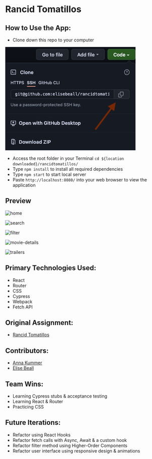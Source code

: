 # Rancid Tomatillos


## How to Use the App:

- Clone down this repo to your computer


![Screenshot of clone & copy buttons](https://github.com/elisebeall/rancidtomatillos/blob/main/src/assets/clone.png)
- Access the root folder in your Terminal
`cd ${location downloaded}/rancidtomatillos/`
- Type `npm install` to install all required dependencies
- Type `npm start` to start local server  
- Paste `http://localhost:8080/` into your web browser to view the application


## Preview


![home](https://user-images.githubusercontent.com/724355/146037438-b18a5016-cbb2-4ac9-b9f4-a7a4985d5395.png)

![search](https://user-images.githubusercontent.com/724355/146035138-12defc8a-cc28-46ee-9bf1-6d7b14f44a3f.gif)

![filter](https://user-images.githubusercontent.com/724355/146035173-1d6065b1-e12e-4e4a-a973-bf5ebaca2ce0.gif)

![movie-details](https://user-images.githubusercontent.com/724355/146035198-775a573b-c637-4816-919f-a046a776bc92.gif)

![trailers](https://user-images.githubusercontent.com/724355/146035156-a964542f-158b-49d5-8ae3-2e761f02d740.gif)


## Primary Technologies Used:

- React
- Router
- CSS
- Cypress
- Webpack
- Fetch API

## Original Assignment:

- [Rancid Tomatillos](https://frontend.turing.edu/projects/module-3/rancid-tomatillos-v3.html)

## Contributors:

- [Anna Kummer](https://github.com/annamkummer)
- [Elise Beall](https://github.com/elisebeall)

## Team Wins:
- Learning Cypress stubs & acceptance testing
- Learning React & Router
- Practicing CSS

## Future Iterations:
- Refactor using React Hooks
- Refactor fetch calls with Async, Await & a custom hook
- Refactor filter method using Higher-Order Components
- Refactor user interface using responsive design & animations
